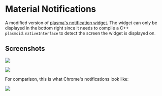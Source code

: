 # Material Notifications

A modified version of [plasma's notification widget](https://github.com/KDE/plasma-workspace/tree/master/applets/notifications). The widget can only be displayed in the bottom right since it needs to compile a C++ `plasmoid.nativeInterface` to detect the screen the widget is displayed on.

## Screenshots

![](https://i.imgur.com/StvCQKs.jpg)

![](https://i.imgur.com/WCZiGWm.png)

For comparison, this is what Chrome's notifications look like:

![](https://i.imgur.com/Ua1ADPJ.jpg)
